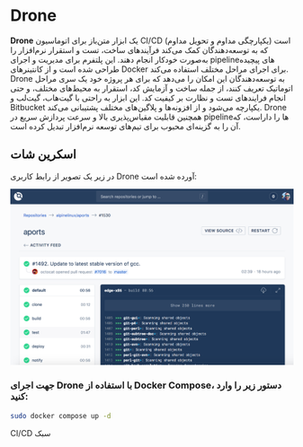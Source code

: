 # Drone

**Drone** یک ابزار متن‌باز برای اتوماسیون CI/CD (یکپارچگی مداوم و تحویل مداوم) است که به توسعه‌دهندگان کمک می‌کند فرآیندهای ساخت، تست و استقرار نرم‌افزار را به‌صورت خودکار انجام دهند. این پلتفرم برای مدیریت و اجرای pipeline‌های پیچیده طراحی شده است و از کانتینرهای Docker برای اجرای مراحل مختلف استفاده می‌کند. Drone به توسعه‌دهندگان این امکان را می‌دهد که برای هر پروژه خود یک سری مراحل اتوماتیک تعریف کنند، از جمله ساخت و آزمایش کد، استقرار به محیط‌های مختلف، و حتی انجام فرایندهای تست و نظارت بر کیفیت کد. این ابزار به راحتی با گیت‌هاب، گیت‌لب و Bitbucket یکپارچه می‌شود و از افزونه‌ها و پلاگین‌های مختلف پشتیبانی می‌کند. Drone همچنین قابلیت مقیاس‌پذیری بالا و سرعت پردازش سریع در pipeline‌ها را داراست، که آن را به گزینه‌ای محبوب برای تیم‌های توسعه نرم‌افزار تبدیل کرده است.

## اسکرین شات

در زیر یک تصویر از رابط کاربری Drone آورده شده است:

![Screenshot](screenshot.png)

### جهت اجرای Drone با استفاده از Docker Compose، دستور زیر را وارد کنید:

```bash
sudo docker compose up -d
```


CI/CD سبک
